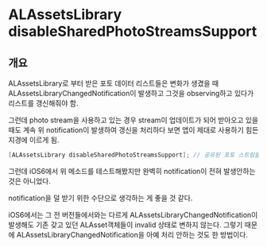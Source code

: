 ALAssetsLibrary disableSharedPhotoStreamsSupport
================================================

개요
----

ALAssetsLibrary로 부터 받은 포토 데이터 리스트들은 변화가 생겼을 때
ALAssetsLibraryChangedNotification이 발생하고 그것을 observing하고
있다가 리스트를 갱신해줘야 함.

그런데 photo stream을 사용하고 있는 경우 stream이 업데이트가 되어
받아오고 있을 때도 계속 위 notification이 발생하여 갱신을 처리하다 보면
앱이 제대로 사용하기 힘든 지경에 이르게 됨.

```objectivec
[ALAssetsLibrary disableSharedPhotoStreamsSupport]; // 공유된 포토 스트림을 통한 ALAssetsLibraryChangedNotification을 발생을 막는다. 
```

그런데 iOS6에서 위 메소드를 테스트해봤지만 완벽히 notification이 전혀
발생안하는 것은 아니었다.

notification을 덜 받기 위한 수단으로 생각하는 게 좋을 것 같다.

iOS6에서는 그 전 버전들에서와는 다르게
ALAssetsLibraryChangedNotification이 발생해도 기존 갖고 있던
ALAsset객체들이 invalid 상태로 변하지 않는다. 그렇기 때문에
ALAssetsLibraryChangedNotification을 아예 처리 안하는 것도 한 방법이다.
